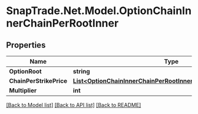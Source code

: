 # SnapTrade.Net.Model.OptionChainInnerChainPerRootInner

## Properties

Name | Type | Description | Notes
------------ | ------------- | ------------- | -------------
**OptionRoot** | **string** |  | [optional] 
**ChainPerStrikePrice** | [**List&lt;OptionChainInnerChainPerRootInnerChainPerStrikePriceInner&gt;**](OptionChainInnerChainPerRootInnerChainPerStrikePriceInner.md) |  | [optional] 
**Multiplier** | **int** |  | [optional] 

[[Back to Model list]](../README.md#documentation-for-models) [[Back to API list]](../README.md#documentation-for-api-endpoints) [[Back to README]](../README.md)

